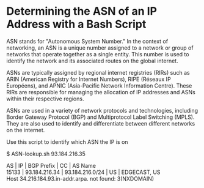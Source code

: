 # Determining the ASN of an IP Address with a Bash Script

ASN stands for "Autonomous System Number." In the context of networking, an ASN is a unique number assigned to a network or group of networks that operate together as a single entity. This number is used to identify the network and its associated routes on the global internet.

ASNs are typically assigned by regional internet registries (RIRs) such as ARIN (American Registry for Internet Numbers), RIPE (Réseaux IP Européens), and APNIC (Asia-Pacific Network Information Centre). These RIRs are responsible for managing the allocation of IP addresses and ASNs within their respective regions.

ASNs are used in a variety of network protocols and technologies, including Border Gateway Protocol (BGP) and Multiprotocol Label Switching (MPLS). They are also used to identify and differentiate between different networks on the internet.

Use this script to identify which ASN the IP is on

$ ASN-lookup.sh 93.184.216.35

AS      | IP               | BGP Prefix          | CC | AS Name <br>
15133   | 93.184.216.34    | 93.184.216.0/24     | US | EDGECAST, US <br>
Host 34.216.184.93.in-addr.arpa. not found: 3(NXDOMAIN)<br>
